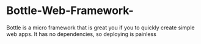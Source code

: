 # Bottle-Web-Framework-
Bottle is a micro framework that is great you if you to quickly create simple web apps. It has no dependencies, so deploying is painless
